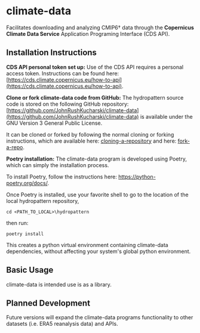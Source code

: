 # climate-data

Facilitates downloading and analyzing CMIP6&dagger; data through the **Copernicus Climate Data Service** Application Programing Interface (CDS API). 

## Installation Instructions

**CDS API personal token set up:** Use of the CDS API requires a personal access token. Instructions can be found here: [https://cds.climate.copernicus.eu/how-to-api](https://cds.climate.copernicus.eu/how-to-api).

**Clone or fork climate-data code from GitHub:** The hydropattern source code is stored on the following GitHub repository: [https://github.com/JohnRushKucharski/climate-data](https://github.com/JohnRushKucharski/climate-data) is available under the GNU Version 3 General Public License.

It can be cloned or forked by following the normal cloning or forking instructions, which are available here: [cloning-a-repository](https://docs.github.com/en/repositories/creating-and-managing-repositories/cloning-a-repository) and here: [fork-a-repo](https://docs.github.com/en/pull-requests/collaborating-with-pull-requests/working-with-forks/fork-a-repo).

**Poetry installation:**
The climate-data program is developed using Poetry, which can simply the installation process.

To install Poetry, follow the instructions here: https://python-poetry.org/docs/.

Once Poetry is installed, use your favorite shell to go to the location of the local hydropattern repository,

```shell
cd <PATH_TO_LOCAL>\hydropattern
```

then run:

```shell
poetry install
```

This creates a python virtual environment containing climate-data dependencies, without affecting your system's global python environment.

## Basic Usage
climate-data is intended use is as a library. 

## Planned Development
Future versions will expand the climate-data programs functionality to other datasets (i.e. ERA5 reanalysis data) and APIs.